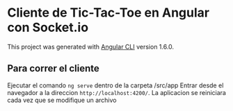 # Cliente de Tic-Tac-Toe en Angular con Socket.io

This project was generated with [Angular CLI](https://github.com/angular/angular-cli) version 1.6.0.


## Para correr el cliente

Ejecutar el comando `ng serve` dentro de la carpeta /src/app Entrar desde el navegador a la direccion `http://localhost:4200/`. La aplicacion se reiniciara cada vez que se modifique un archivo

